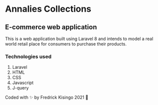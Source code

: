 # Annalies Collections 

## E-commerce web application
This is a web application built using Laravel 8 and intends to model a real world retail place for consumers to purchase their products. 


### Technologies used
1. Laravel
2. HTML
3. CSS
4. Javascript
5. J-query

Coded with :sparkles: by Fredrick Kisingo 2021 :rocket:

